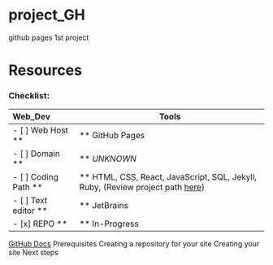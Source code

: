 # project_GH
github pages 1st project



Resources 
=========
### Checklist:
Web_Dev | Tools
:-------| -----
- [ ] Web Host **|** GitHub Pages
- [ ] Domain **|** *UNKNOWN*
- [ ] Coding Path **|** HTML, CSS, React, JavaScript, SQL, Jekyll, Ruby, (Review project path [here]())
- [ ] Text editor **|** JetBrains
- [x] REPO **|** In-Progress

[GitHub Docs](https://docs.github.com/en/pages/setting-up-a-github-pages-site-with-jekyll/creating-a-github-pages-site-with-jekyll)
Prerequisites
Creating a repository for your site
Creating your site
Next steps
